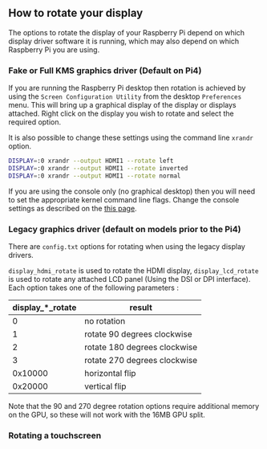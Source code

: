 ## How to rotate your display

The options to rotate the display of your Raspberry Pi depend on which display driver software it is running, which may also depend on which Raspberry Pi you are using. 

### Fake or Full KMS graphics driver (Default on Pi4)

If you are running the Raspberry Pi desktop then rotation is achieved by using the `Screen Configuration Utility` from the desktop `Preferences` menu. This will bring up a graphical display of the display or displays attached. Right click on the display you wish to rotate and select the required option.

It is also possible to change these settings using the command line `xrandr` option.

```bash
DISPLAY=:0 xrandr --output HDMI1 --rotate left 
DISPLAY=:0 xrandr --output HDMI1 --rotate inverted
DISPLAY=:0 xrandr --output HDMI1 --rotate normal
```

If you are using the console only (no graphical desktop) then you will need to set the appropriate kernel command line flags. Change the console settings as described on the [this page](./cmdline-txt.md).

### Legacy graphics driver (default on models prior to the Pi4)

There are `config.txt` options for rotating when using the legacy display drivers. 

`display_hdmi_rotate` is used to rotate the HDMI display, `display_lcd_rotate` is used to rotate any attached LCD panel (Using the DSI or DPI interface). Each option takes one of the following parameters :

| display_*_rotate | result |
| --- | --- |
| 0 | no rotation |
| 1 | rotate 90 degrees clockwise |
| 2 | rotate 180 degrees clockwise |
| 3 | rotate 270 degrees clockwise |
| 0x10000 | horizontal flip |
| 0x20000 | vertical flip |
Note that the 90 and 270 degree rotation options require additional memory on the GPU, so these will not work with the 16MB GPU split.

### Rotating a touchscreen
